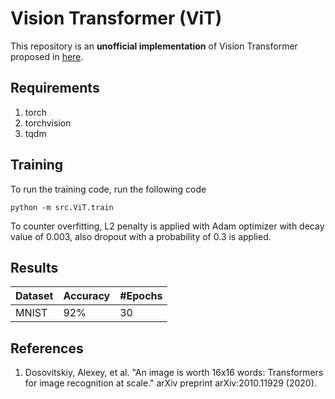# Vision Transformer (ViT)

This repository is an __unofficial implementation__ of Vision Transformer proposed in [here](https://arxiv.org/pdf/2010.11929.pdf).


## Requirements
1. torch
2. torchvision
3. tqdm


## Training
To run the training code, run the following code

```
python -m src.ViT.train
```
To counter overfitting, L2 penalty is applied with Adam optimizer with decay value of 0.003, also dropout with a probability of 0.3 is applied.

## Results
| Dataset | Accuracy | #Epochs |
|---------|----------|---------|
| MNIST   |   92%    |   30    |

## References
1. Dosovitskiy, Alexey, et al. "An image is worth 16x16 words: Transformers for image recognition at scale." arXiv preprint arXiv:2010.11929 (2020).
